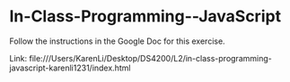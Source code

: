 # In-Class-Programming--JavaScript

Follow the instructions in the Google Doc for this exercise.

Link: file:///Users/KarenLi/Desktop/DS4200/L2/in-class-programming-javascript-karenli1231/index.html
